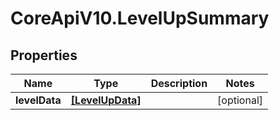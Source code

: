 # CoreApiV10.LevelUpSummary

## Properties
Name | Type | Description | Notes
------------ | ------------- | ------------- | -------------
**levelData** | [**[LevelUpData]**](LevelUpData.md) |  | [optional] 


